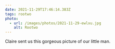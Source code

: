 ```yaml
---
date: 2021-11-29T17:46:14.383Z
tags: rootwo
photo:
  - url: /images/photos/2021-11-29-ewlxu.jpg
    alt: Rootwo
---
```


Claire sent us this gorgeous picture of our little man. 
